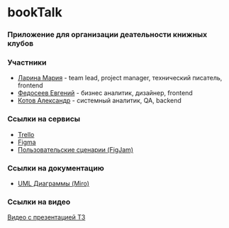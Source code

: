 # bookTalk

### Приложение для организации деательности книжных клубов

### Участники
* [Ларина Мария](https://github.com/marylarina) - team lead, project manager, технический писатель, frontend
* [Федосеев Евгений](https://github.com/zhekkkk) - бизнес аналитик, дизайнер, frontend
* [Котов Александр](https://github.com/marylarina) - системный аналитик, QA, backend
### Ссылки на сервисы
* [Trello](https://trello.com/b/12DmkiM4/%D1%82%D0%BF-booktalk)
* [Figma](https://www.figma.com/file/ZdjfblitI1FBKpmhqKCuHt/%D1%83%D0%B1%D0%B8%D0%B9%D1%86%D0%B0-%D0%B1%D1%83%D0%BA%D0%BC%D0%B5%D0%B9%D1%82%D0%B0?type=design&node-id=0-1&mode=design&t=Rb1ji2QqEjfmZ4XV-0)
* [Пользовательские сценарии (FigJam)](https://www.figma.com/file/NeAYUjEDRsSMAPya95nUgW/user-flows?type=whiteboard&node-id=0%3A1&t=mE9dnxibDY9lPRCa-1)
### Ссылки на документацию
* [UML Диаграммы (Miro)](https://miro.com/app/board/uXjVNqVhdRU=/)
### Ссылки на видео
[Видео с презентацией ТЗ](https://youtu.be/_u3xLzZcN6k)
